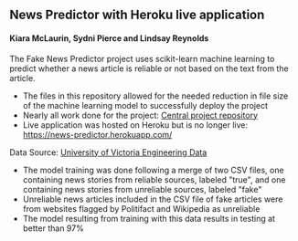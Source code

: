 ## News Predictor with Heroku live application
#### Kiara McLaurin, Sydni Pierce and Lindsay Reynolds

The Fake News Predictor project uses scikit-learn machine learning to predict whether a news article is reliable or not based on the text from the article.  
* The files in this repository allowed for the needed reduction in file size of the machine learning model to successfully deploy the project
* Nearly all work done for the project: [Central project repository](https://github.com/sydnipierce/final-project)  
* Live application was hosted on Heroku but is no longer live: https://news-predictor.herokuapp.com/


Data Source: [University of Victoria Engineering Data](https://www.uvic.ca/engineering/ece/isot/datasets/fake-news/index.php)
* The model training was done following a merge of two CSV files, one containing news stories from reliable sources, labeled "true", and one containing news stories from unreliable sources, labeled "fake"
* Unreliable news articles included in the CSV file of fake articles were from websites flagged by Politifact and Wikipedia as unreliable
* The model resulting from training with this data results in testing at better than 97% 












